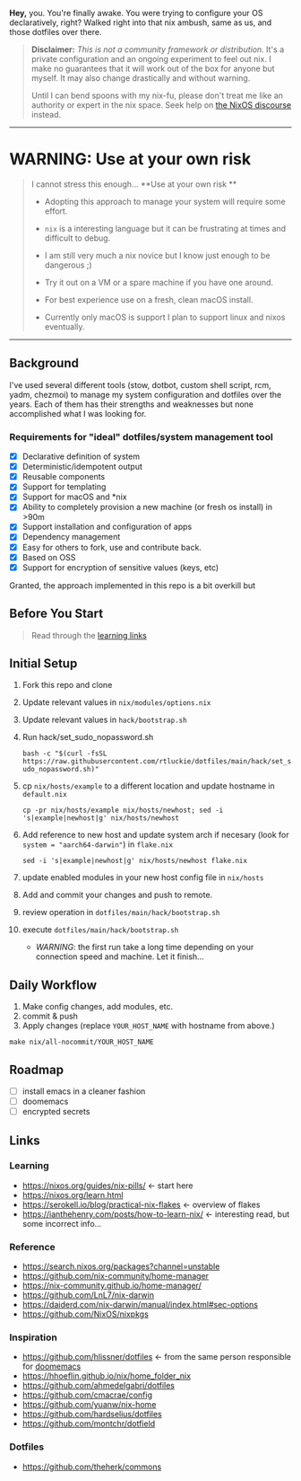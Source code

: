 **Hey,** you. You're finally awake. You were trying to configure your OS
declaratively, right? Walked right into that nix ambush, same as us, and those
dotfiles over there.

> **Disclaimer:** _This is not a community framework or distribution._ It's a
> private configuration and an ongoing experiment to feel out nix. I make no
> guarantees that it will work out of the box for anyone but myself. It may also
> change drastically and without warning. 
> 
> Until I can bend spoons with my nix-fu, please don't treat me like an
> authority or expert in the nix space. Seek help on [the NixOS
> discourse](https://discourse.nixos.org) instead.

---
# **WARNING: Use at your own risk**

> I cannot stress this enough...  **Use at your own risk **
>
> * Adopting this approach to manage your system will require some effort.
>
> * `nix` is a interesting language but it can be frustrating at times and difficult to debug.
>
> * I am still very much a nix novice but I know just enough to be dangerous ;)
>
> * Try it out on a VM or a spare machine if you have one around.
>
> * For best experience use on a fresh, clean macOS install.
>
> * Currently only macOS is support I plan to support linux and nixos eventually.

---

## Background
I've used several different tools (stow, dotbot, custom shell script, rcm, yadm, chezmoi) to manage my system configuration and dotfiles over the years. Each of them has their strengths and weaknesses but none accomplished what I was looking for.

### Requirements for "ideal" dotfiles/system management tool

* [x] Declarative definition of system
* [x] Deterministic/idempotent output
* [x] Reusable components
* [x] Support for templating
* [x] Support for macOS and *nix
* [x] Ability to completely provision a new machine (or fresh os install) in >90m
* [x] Support installation and configuration of apps
* [x] Dependency management
* [x] Easy for others to fork, use and contribute back.
* [x] Based on OSS
* [x] Support for encryption of sensitive values (keys, etc)

Granted, the approach implemented in this repo is a bit overkill but

## Before You Start
> Read through the [learning links](#learning) 

## Initial Setup

1. Fork this repo and clone
1. Update relevant values in `nix/modules/options.nix`
1. Update relevant values in `hack/bootstrap.sh`
1. Run hack/set_sudo_nopassword.sh

    `bash -c "$(curl -fsSL https://raw.githubusercontent.com/rtluckie/dotfiles/main/hack/set_sudo_nopassword.sh)"`

1. cp `nix/hosts/example` to a different location and update hostname in `default.nix`

    `cp -pr nix/hosts/example nix/hosts/newhost; sed -i 's|example|newhost|g' nix/hosts/newhost`

1. Add reference to new host and update system arch if necesary (look for `system = "aarch64-darwin"`) in `flake.nix` 

    `sed -i 's|example|newhost|g' nix/hosts/newhost flake.nix`

1. update enabled modules in your new host config file in `nix/hosts`
1. Add and commit your changes and push to remote.
1. review operation in `dotfiles/main/hack/bootstrap.sh`
1. execute `dotfiles/main/hack/bootstrap.sh`
    * *WARNING*: the first run take a long time depending on your connection speed and machine. Let it finish...

## Daily Workflow
1. Make config changes, add modules, etc.
1. commit & push
1. Apply changes (replace `YOUR_HOST_NAME` with hostname from above.)

`make nix/all-nocommit/YOUR_HOST_NAME`

## Roadmap
- [ ] install emacs in a cleaner fashion
- [ ] doomemacs
- [ ] encrypted secrets

## Links
### Learning
* https://nixos.org/guides/nix-pills/ <- start here
* https://nixos.org/learn.html
* https://serokell.io/blog/practical-nix-flakes <- overview of flakes
* https://ianthehenry.com/posts/how-to-learn-nix/ <- interesting read, but some incorrect info...

### Reference
* https://search.nixos.org/packages?channel=unstable
* https://github.com/nix-community/home-manager
* https://nix-community.github.io/home-manager/
* https://github.com/LnL7/nix-darwin
* https://daiderd.com/nix-darwin/manual/index.html#sec-options
* https://github.com/NixOS/nixpkgs

### Inspiration
* https://github.com/hlissner/dotfiles <- from the same person responsible for [doomemacs](https://github.com/doomemacs/doomemacs)
* https://hhoeflin.github.io/nix/home_folder_nix
* https://github.com/ahmedelgabri/dotfiles
* https://github.com/cmacrae/config
* https://github.com/yuanw/nix-home
* https://github.com/hardselius/dotfiles
* https://github.com/montchr/dotfield

### Dotfiles
* https://github.com/theherk/commons